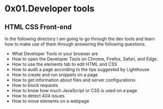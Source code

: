 <h1>0x01.Developer tools</h1>
<h2>HTML CSS Front-end</h2>
<p>In the following directory I am going to go through the dev tools and learn how to make use of them through answering the following questions.</p>
<ul>
   <li>What Developer Tools in your browser are</li>
   <li>How to open the Developer Tools on Chrome, Firefox, Safari, and Edge.</li>
   <li>How to use the elements tab to edit HTML and CSS</li>
   <li>How to audit a page according to the tips suggested by Lighthouse</li>
   <li>How to create and run snippets on a page</li>
   <li>How to get information about files and server configurations</li>
   <li>How to block requests</li>
   <li>How to know how much JavaScript or CSS is used on a page</li>
   <li>How to detect 404 issues</li>
   <li>How to move elements on a webpage</li>
</ul>
